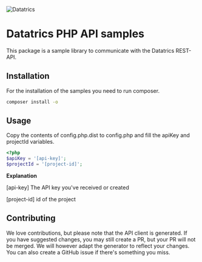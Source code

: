 ![Datatrics](https://www.datatrics.com/wp-content/themes/datatrics/assets/img/logo/logo.png)

# Datatrics PHP API samples
This package is a sample library to communicate with the Datatrics REST-API.

## Installation
For the installation of the samples you need to run composer.

``` bash
composer install -o
```

## Usage
Copy the contents of config.php.dist to config.php and fill the apiKey and projectId variables.

``` php
<?php
$apiKey = '[api-key]';
$projectId = '[project-id]';
```

__Explanation__

[api-key]
The API key you've received or created

[project-id]
id of the project

## Contributing
We love contributions, but please note that the API client is generated. If you have suggested changes, you may still create a PR, but your PR will not be merged. We will however adapt the generator to reflect your changes. You can also create a GitHub issue if there's something you miss.